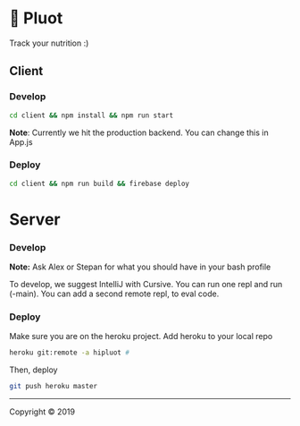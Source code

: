 # 👋 Pluot

Track your nutrition :)

## Client

### Develop

```bash
cd client && npm install && npm run start
```

**Note**: Currently we hit the production backend. You can change this in App.js

### Deploy

```bash
cd client && npm run build && firebase deploy
```

# Server

### Develop

**Note:** Ask Alex or Stepan for what you should have in your bash profile

To develop, we suggest IntelliJ with Cursive. You can run one repl and run (-main). You can add a second remote repl, to eval code.

### Deploy

Make sure you are on the heroku project. Add heroku to your local repo

```bash
heroku git:remote -a hipluot #
```

Then, deploy

```bash
git push heroku master
```

---

Copyright © 2019

